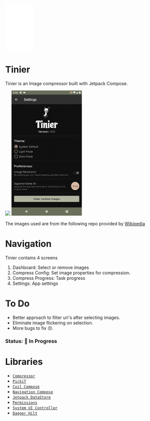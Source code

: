 <img src="https://github.com/falcon883/Tinier/blob/master/app/src/main/res/drawable/tinier_logo.png" height="150" />

# Tinier
Tinier is an Image compressor built with Jetpack Compose.

<img src="https://github.com/falcon883/Tinier/blob/master/preview_gifs/preview.gif" height="400" /> <img src="https://github.com/falcon883/Tinier/blob/master/preview_gifs/settings.gif" height="400" />

The images used are from the following repo provided by [Wikipedia](https://github.com/bdaehlie/lossy-compression-test/tree/master/images/wikipedia)

# Navigation

Tinier contains 4 screens

1. Dashboard: Select or remove images
2. Compress Config: Set image properties for compression.
3. Compress Progress: Task progress
4. Settings: App settings

# To Do
* Better approach to filter uri's after selecting images.
* Eliminate image flickering on selection.
* More bugs to fix 😣.

### Status: 🚧 In Progress

# Libraries
* [`Compressor`](https://github.com/zetbaitsu/Compressor)
* [`PickiT`](https://github.com/HBiSoft/PickiT)
* [`Coil Compose`](https://coil-kt.github.io/coil/compose/)
* [`Navigation Compose`](https://developer.android.com/jetpack/compose/navigation)
* [`Jetpack DataStore`](https://developer.android.com/topic/libraries/architecture/datastore)
* [`Permissions`](https://github.com/google/accompanist/tree/main/permissions)
* [`System UI Controller`](https://github.com/google/accompanist/tree/main/systemuicontroller)
* [`Dagger Hilt`](https://developer.android.com/training/dependency-injection/hilt-android)
